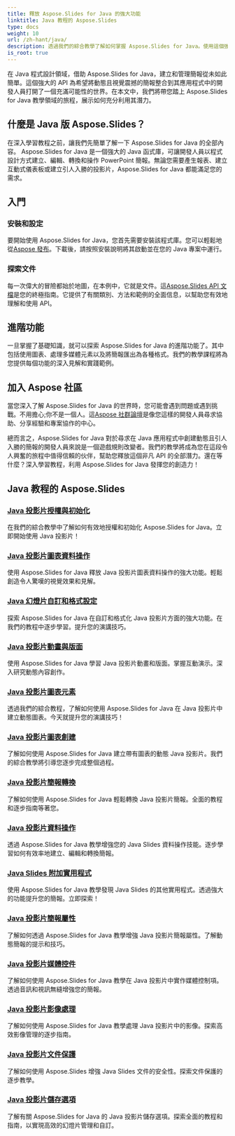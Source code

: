 ```yaml
---
title: 釋放 Aspose.Slides for Java 的強大功能
linktitle: Java 教程的 Aspose.Slides
type: docs
weight: 10
url: /zh-hant/java/
description: 透過我們的綜合教學了解如何掌握 Aspose.Slides for Java。使用這個強大的 Java API 進行演示的分步指南。
is_root: true
---
```


在 Java 程式設計領域，借助 Aspose.Slides for Java，建立和管理簡報從未如此簡單。這個強大的 API 為希望將動態且視覺震撼的簡報整合到其應用程式中的開發人員打開了一個充滿可能性的世界。在本文中，我們將帶您踏上 Aspose.Slides for Java 教學領域的旅程，展示如何充分利用其潛力。

## 什麼是 Java 版 Aspose.Slides？

在深入學習教程之前，讓我們先簡單了解一下 Aspose.Slides for Java 的全部內容。 Aspose.Slides for Java 是一個強大的 Java 函式庫，可讓開發人員以程式設計方式建立、編輯、轉換和操作 PowerPoint 簡報。無論您需要產生報表、建立互動式儀表板或建立引人入勝的投影片，Aspose.Slides for Java 都能滿足您的需求。

## 入門

### 安裝和設定

要開始使用 Aspose.Slides for Java，您首先需要安裝該程式庫。您可以輕鬆地從[Aspose 發布](https://releases.aspose.com/slides/java/)。下載後，請按照安裝說明將其啟動並在您的 Java 專案中運行。

### 探索文件

每一次偉大的冒險都始於地圖，在本例中，它就是文件。這[Aspose.Slides API 文檔](https://reference.aspose.com/slides/java/)是您的終極指南。它提供了有關類別、方法和範例的全面信息，以幫助您有效地理解和使用 API。

## 進階功能

一旦掌握了基礎知識，就可以探索 Aspose.Slides for Java 的進階功能了。其中包括使用圖表、處理多媒體元素以及將簡報匯出為各種格式。我們的教學課程將為您提供每個功能的深入見解和實踐範例。

## 加入 Aspose 社區

當您深入了解 Aspose.Slides for Java 的世界時，您可能會遇到問題或遇到挑戰。不用擔心;你不是一個人。這[Aspose 社群論壇](https://forum.aspose.com/)是像您這樣的開發人員尋求協助、分享經驗和專案協作的中心。

總而言之，Aspose.Slides for Java 對於尋求在 Java 應用程式中創建動態且引人入勝的簡報的開發人員來說是一個遊戲規則改變者。我們的教學將成為您在這段令人興奮的旅程中值得信賴的伙伴，幫助您釋放這個非凡 API 的全部潛力。還在等什麼？深入學習教程，利用 Aspose.Slides for Java 發揮您的創造力！

## Java 教程的 Aspose.Slides
### [Java 投影片授權與初始化](./licensing-and-initialization/)
在我們的綜合教學中了解如何有效地授權和初始化 Aspose.Slides for Java。立即開始使用 Java 投影片！
### [Java 投影片圖表資料操作](./chart-data-manipulation/)
使用 Aspose.Slides for Java 釋放 Java 投影片圖表資料操作的強大功能。輕鬆創造令人驚嘆的視覺效果和見解。
### [Java 幻燈片自訂和格式設定](./customization-and-formatting/)
探索 Aspose.Slides for Java 在自訂和格式化 Java 投影片方面的強大功能。在我們的教程中逐步學習。提升您的演講技巧。
### [Java 投影片動畫與版面](./animation-and-layout/)
使用 Aspose.Slides for Java 學習 Java 投影片動畫和版面。掌握互動演示。深入研究動態內容創作。
### [Java 投影片圖表元素](./chart-elements/)
透過我們的綜合教程，了解如何使用 Aspose.Slides for Java 在 Java 投影片中建立動態圖表。今天就提升您的演講技巧！
### [Java 投影片圖表創建](./chart-creation/)
了解如何使用 Aspose.Slides for Java 建立帶有圖表的動態 Java 投影片。我們的綜合教學將引導您逐步完成整個過程。
### [Java 投影片簡報轉換](./presentation-conversion/)
了解如何使用 Aspose.Slides for Java 輕鬆轉換 Java 投影片簡報。全面的教程和逐步指南等著您。
### [Java 投影片資料操作](./data-manipulation/)
透過 Aspose.Slides for Java 教學增強您的 Java Slides 資料操作技能。逐步學習如何有效率地建立、編輯和轉換簡報。
### [Java Slides 附加實用程式](./additional-utilities/)
使用 Aspose.Slides for Java 教學發現 Java Slides 的其他實用程式。透過強大的功能提升您的簡報。立即探索！
### [Java 投影片簡報屬性](./presentation-properties/)
了解如何透過 Aspose.Slides for Java 教學增強 Java 投影片簡報屬性。了解動態簡報的提示和技巧。
### [Java 投影片媒體控件](./media-controls/)
了解如何使用 Aspose.Slides for Java 教學在 Java 投影片中實作媒體控制項。透過音訊和視訊無縫增強您的簡報。
### [Java 投影片影像處理](./image-handling/)
了解如何使用 Aspose.Slides for Java 教學處理 Java 投影片中的影像。探索高效影像管理的逐步指南。
### [Java 投影片文件保護](./document-protection/)
了解如何使用 Aspose.Slides 增強 Java Slides 文件的安全性。探索文件保護的逐步教學。
### [Java 投影片儲存選項](./saving-options/)
了解有關 Aspose.Slides for Java 的 Java 投影片儲存選項。探索全面的教程和指南，以實現高效的幻燈片管理和自訂。